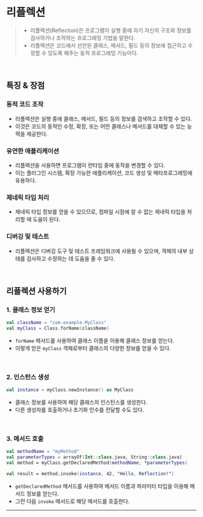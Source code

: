 # **리플렉션**
> - 리플렉션(Reflection)은 프로그램이 실행 중에 자기 자신의 구조와 정보를 검사하거나 조작하는 프로그래밍 기법을 말한다. 
> - 리플렉션은 코드에서 선언된 클래스, 메서드, 필드 등의 정보에 접근하고 수정할 수 있도록 해주는 동적 프로그래밍 기능이다.

<br>

## **특징 & 장점**
### 동적 코드 조작
- 리플렉션은 실행 중에 클래스, 메서드, 필드 등의 정보를 검색하고 조작할 수 있다.
- 이것은 코드의 동적인 수정, 확장, 또는 어떤 클래스나 메서드를 대체할 수 있는 능력을 제공한다.

### 유연한 애플리케이션
- 리플렉션을 사용하면 프로그램이 런타임 중에 동작을 변경할 수 있다.
- 이는 플러그인 시스템, 확장 가능한 애플리케이션, 코드 생성 및 메타프로그래밍에 유용하다.

### 제네릭 타입 처리
- 제네릭 타입 정보를 얻을 수 있으므로, 컴파일 시점에 알 수 없는 제네릭 타입을 처리할 때 도움이 된다.

### 디버깅 및 테스트
- 리플렉션은 디버깅 도구 및 테스트 프레임워크에 사용될 수 있으며, 객체의 내부 상태를 검사하고 수정하는 데 도움을 줄 수 있다.

<br>

## **리플렉션 사용하기**
### 1. 클래스 정보 얻기
```kotlin
val className = "com.example.MyClass"
val myClass = Class.forName(className)
```
- `forName` 메서드를 사용하여 클래스 이름을 이용해 클래스 정보를 얻는다.
- 이렇게 얻은 `myClass` 객체로부터 클래스의 다양한 정보를 얻을 수 있다.

<br>

### 2. 인스턴스 생성
```kotlin
val instance = myClass.newInstance() as MyClass
```
- 클래스 정보를 사용하여 해당 클래스의 인스턴스를 생성한다. 
- 다른 생성자를 호출하거나 초기화 인수를 전달할 수도 있다.

<br>

### 3. 메서드 호출
```kotlin
val methodName = "myMethod"
val parameterTypes = arrayOf(Int::class.java, String::class.java)
val method = myClass.getDeclaredMethod(methodName, *parameterTypes)

val result = method.invoke(instance, 42, "Hello, Reflection!")
```
- `getDeclaredMethod` 메서드를 사용하여 메서드 이름과 파라미터 타입을 이용해 메서드 정보를 얻는다. 
- 그런 다음 `invoke` 메서드로 해당 메서드를 호출한다.

***